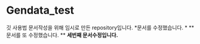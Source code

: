 # Gendata_test
깃 사용법 문서작성을 위해 임시로 만든 repository입니다.
*문서를 수정했습니다. *
** 문서를 또 수정했습니다. **
**세번째 문서수정입니다.**